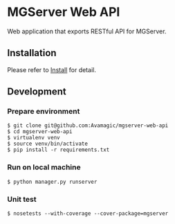 # MGServer Web API

Web application that exports RESTful API for MGServer.

## Installation

Please refer to [Install][] for detail.

[Install]: https://github.com/Avamagic/mgserver-web-api/wiki/Install

## Development

### Prepare environment

    $ git clone git@github.com:Avamagic/mgserver-web-api
    $ cd mgserver-web-api
    $ virtualenv venv
    $ source venv/bin/activate
    $ pip install -r requirements.txt

### Run on local machine

    $ python manager.py runserver

### Unit test

    $ nosetests --with-coverage --cover-package=mgserver
